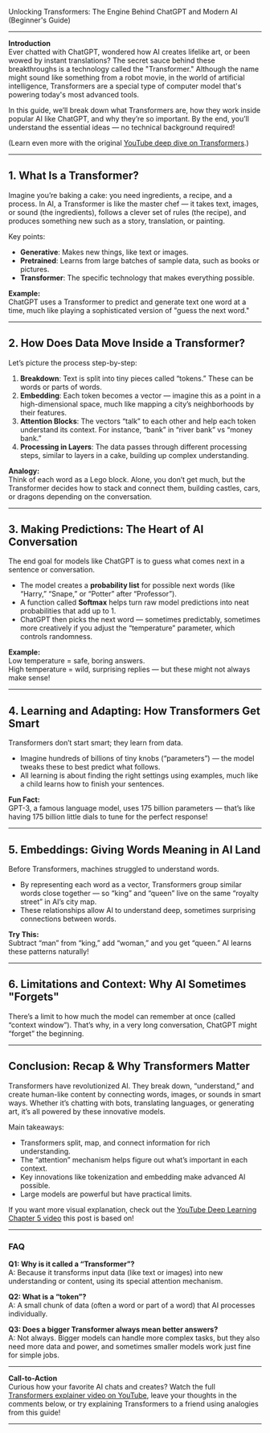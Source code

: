 Unlocking Transformers: The Engine Behind ChatGPT and Modern AI (Beginner's Guide)

---

**Introduction**  
Ever chatted with ChatGPT, wondered how AI creates lifelike art, or been wowed by instant translations? The secret sauce behind these breakthroughs is a technology called the "Transformer." Although the name might sound like something from a robot movie, in the world of artificial intelligence, Transformers are a special type of computer model that's powering today's most advanced tools.

In this guide, we’ll break down what Transformers are, how they work inside popular AI like ChatGPT, and why they’re so important. By the end, you’ll understand the essential ideas — no technical background required!

(Learn even more with the original [YouTube deep dive on Transformers](https://www.youtube.com/watch?v=wjZofJX0v4M).)

---

## 1. What Is a Transformer?

Imagine you’re baking a cake: you need ingredients, a recipe, and a process. In AI, a Transformer is like the master chef — it takes text, images, or sound (the ingredients), follows a clever set of rules (the recipe), and produces something new such as a story, translation, or painting.

Key points:
- **Generative**: Makes new things, like text or images.
- **Pretrained**: Learns from large batches of sample data, such as books or pictures.
- **Transformer**: The specific technology that makes everything possible.

**Example:**  
ChatGPT uses a Transformer to predict and generate text one word at a time, much like playing a sophisticated version of "guess the next word."

---

## 2. How Does Data Move Inside a Transformer?

Let’s picture the process step-by-step:

1. **Breakdown**: Text is split into tiny pieces called “tokens.” These can be words or parts of words.
2. **Embedding**: Each token becomes a vector — imagine this as a point in a high-dimensional space, much like mapping a city’s neighborhoods by their features.
3. **Attention Blocks**: The vectors “talk” to each other and help each token understand its context. For instance, “bank” in “river bank” vs “money bank.”
4. **Processing in Layers**: The data passes through different processing steps, similar to layers in a cake, building up complex understanding.

**Analogy:**  
Think of each word as a Lego block. Alone, you don’t get much, but the Transformer decides how to stack and connect them, building castles, cars, or dragons depending on the conversation.

---

## 3. Making Predictions: The Heart of AI Conversation

The end goal for models like ChatGPT is to guess what comes next in a sentence or conversation.

- The model creates a **probability list** for possible next words (like “Harry,” “Snape,” or “Potter” after “Professor”).
- A function called **Softmax** helps turn raw model predictions into neat probabilities that add up to 1.
- ChatGPT then picks the next word — sometimes predictably, sometimes more creatively if you adjust the “temperature” parameter, which controls randomness.

**Example:**  
Low temperature = safe, boring answers.  
High temperature = wild, surprising replies — but these might not always make sense!

---

## 4. Learning and Adapting: How Transformers Get Smart

Transformers don’t start smart; they learn from data.

- Imagine hundreds of billions of tiny knobs (“parameters”) — the model tweaks these to best predict what follows.
- All learning is about finding the right settings using examples, much like a child learns how to finish your sentences.

**Fun Fact:**  
GPT-3, a famous language model, uses 175 billion parameters — that’s like having 175 billion little dials to tune for the perfect response!

---

## 5. Embeddings: Giving Words Meaning in AI Land

Before Transformers, machines struggled to understand words.  
- By representing each word as a vector, Transformers group similar words close together — so “king” and “queen” live on the same “royalty street” in AI’s city map.
- These relationships allow AI to understand deep, sometimes surprising connections between words.

**Try This:**  
Subtract “man” from “king,” add “woman,” and you get “queen.” AI learns these patterns naturally!

---

## 6. Limitations and Context: Why AI Sometimes "Forgets"

There’s a limit to how much the model can remember at once (called “context window”). That’s why, in a very long conversation, ChatGPT might “forget” the beginning.

---

## Conclusion: Recap & Why Transformers Matter

Transformers have revolutionized AI. They break down, “understand,” and create human-like content by connecting words, images, or sounds in smart ways. Whether it’s chatting with bots, translating languages, or generating art, it’s all powered by these innovative models.

Main takeaways:
- Transformers split, map, and connect information for rich understanding.
- The “attention” mechanism helps figure out what’s important in each context.
- Key innovations like tokenization and embedding make advanced AI possible.
- Large models are powerful but have practical limits.

If you want more visual explanation, check out the [YouTube Deep Learning Chapter 5 video](https://www.youtube.com/watch?v=wjZofJX0v4M) this post is based on!

---

### FAQ

**Q1: Why is it called a “Transformer”?**  
A: Because it transforms input data (like text or images) into new understanding or content, using its special attention mechanism.

**Q2: What is a “token”?**  
A: A small chunk of data (often a word or part of a word) that AI processes individually.

**Q3: Does a bigger Transformer always mean better answers?**  
A: Not always. Bigger models can handle more complex tasks, but they also need more data and power, and sometimes smaller models work just fine for simple jobs.

---

**Call-to-Action**  
Curious how your favorite AI chats and creates? Watch the full [Transformers explainer video on YouTube](https://www.youtube.com/watch?v=wjZofJX0v4M), leave your thoughts in the comments below, or try explaining Transformers to a friend using analogies from this guide! 

---